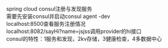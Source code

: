 spring cloud consul注册与发现服务  
需要先安装consul并启动consul agent -dev  
localhost:8500查看服务注册情况  
localhost:8082/sayHi?name=jsjss调用provider的hi接口   
consul的特性：1服务和发现，2kv存储，3健康检查，4多数据中心
